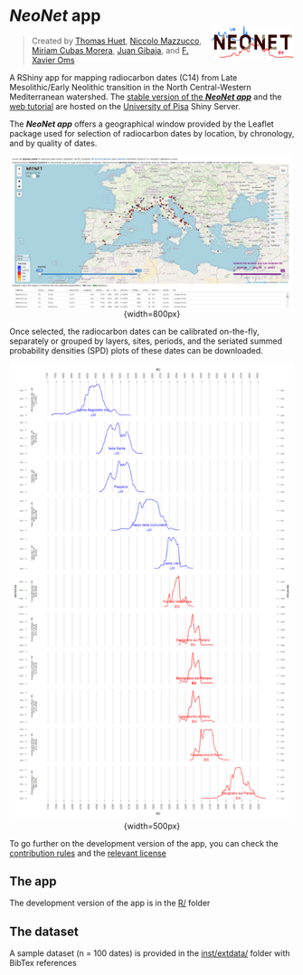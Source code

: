 # ***NeoNet*** app <br> <img src="doc/img/neonet.png" width='150px' align="right"/>
> Created by [Thomas Huet](mailto:thomashuet7@gmail.com), [Niccolo Mazzucco](mailto:niccolo.mazzucco@unipi.it), [Miriam Cubas Morera](mailto:mcubas.morera@gmail.com), [Juan Gibaja](jfgibaja@gmail.com), and [F. Xavier Oms](oms@ub.edu)

A RShiny app for mapping radiocarbon dates (C14) from Late Mesolithic/Early Neolithic transition in the North Central-Western Mediterranean watershed. The [stable version of the ***NeoNet app***](http://shinyserver.cfs.unipi.it:3838/C14/) and the [web tutorial](http://shinyserver.cfs.unipi.it:3838/neonet/index.html) are hosted on the [University of Pisa](https://www.unipi.it/index.php/english) Shiny Server.

The ***NeoNet app*** offers a geographical window provided by the Leaflet package used for selection of radiocarbon dates by location, by chronology, and by quality of dates. 
  
<center>
  
![](doc/img/panel_map.png){width=800px}
  
</center>
  
Once selected, the radiocarbon dates can be calibrated on-the-fly, separately or grouped by layers, sites, periods, and the seriated summed probability densities (SPD) plots of these dates can be downloaded.
  
<center>
  
![](doc/img/neonet_calib_example.png){width=500px}
  
</center>
  
To go further on the development version of the app, you can check the [contribution rules](https://github.com/zoometh/neonet/blob/master/github/CONTRIBUTING.md) and the [relevant license](https://github.com/zoometh/neonet/blob/master/LICENSE)

## The app

The development version of the app is in the [R/](https://github.com/zoometh/neonet/tree/main/R) folder

## The dataset

A sample dataset (n = 100 dates) is provided in the [inst/extdata/](https://github.com/zoometh/neonet/tree/main/inst/extdata) folder with BibTex references
